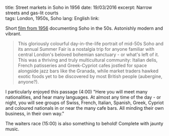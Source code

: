 title: Street markets in Soho in 1956
date: 19/03/2016
excerpt: Narrow streets and gas-lit courts  
tags: London, 1950s, Soho
lang: English
link: 


Short [film from 1956](http://player.bfi.org.uk/film/watch-sunshine-in-soho-1956) documenting Soho in the 50s. Astonishly modern and vibrant.

> This gloriously colourful day-in-the-life portrait of mid-50s Soho and its annual Summer Fair is a nostalgia trip for anyone familiar with central London's beloved bohemian sanctuary - or what's left of it. This was a thriving and truly multicultural community: Italian delis, French patisseries and Greek-Cypriot cafes jostled for space alongside jazz bars like the Granada, while market traders hawked exotic foods yet to be discovered by most British people (aubergine, anyone?).

I particularly enjoyed this passage (4:00) "Here you will meet many nationalities, and hear many languages. At almost any time of the day - or night, you will see groups of Swiss, French, Italian, Spanish, Greek, Cypriot and coloured nationals in or near the many cafe bars. All minding their own business, in their own way."

The waiters race (15:00) is also something to behold! Complete with jaunty music.